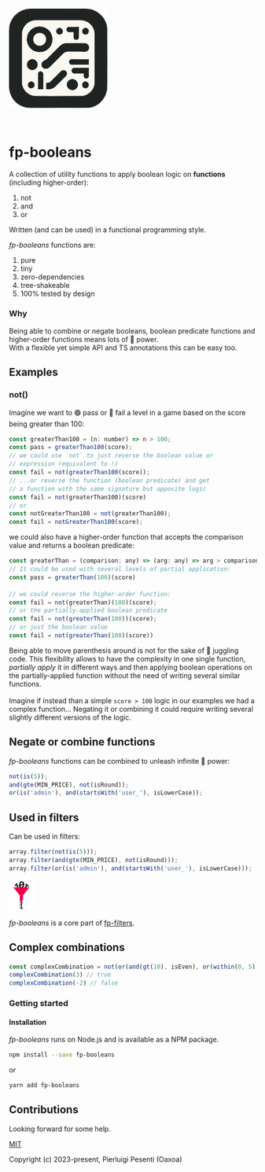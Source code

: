 <img src="./assets/logo.png" alt="" width="200" /><br>
<p><img src="https://github.com/oaxoa/fp-booleans/actions/workflows/build.yml/badge.svg" alt="" /></p>

# fp-booleans

A collection of utility functions to apply boolean logic on **functions** (including higher-order):

1. not
2. and
3. or

Written (and can be used) in a functional programming style.

_fp-booleans_ functions are:

1. pure
2. tiny
3. zero-dependencies
5. tree-shakeable
6. 100% tested by design

### Why

Being able to combine or negate booleans, boolean predicate functions and higher-order functions means lots of
💪 power.<br>
With a flexible yet simple API and TS annotations this can be easy too.

## Examples

### not()

Imagine we want to 🟢 pass or 🔴 fail a level in a game based on the score being greater than 100:

```js
const greaterThan100 = (n: number) => n > 100;
const pass = greaterThan100(score);
// we could use `not` to just reverse the boolean value or 
// expression (equivalent to !)
const fail = not(greaterThan100(score));
// ...or reverse the function (boolean predicate) and get 
// a function with the same signature but opposite logic
const fail = not(greaterThan100)(score)
// or
const notGreaterThan100 = not(greaterThan100);
const fail = notGreaterThan100(score);
```

we could also have a higher-order function that accepts the comparison value and returns a boolean predicate:

```js
const greaterThan = (comparison: any) => (arg: any) => arg > comparison;
// It could be used with several levels of partial application:
const pass = greaterThan(100)(score)

// we could reverse the higher-order function:
const fail = not(greaterThan)(100)(score);
// or the partially-applied boolean predicate
const fail = not(greaterThan(100))(score);
// or just the boolean value
const fail = not(greaterThan(100)(score))
```

Being able to move parenthesis around is not for the sake of 🤹 juggling code.
This flexibility allows to have the complexity in one single function, _partially apply_ it in different ways and
then
applying boolean operations on the partially-applied function without the need of writing several similar
functions.<br><br>
Imagine if instead than a simple `score > 100` logic in our examples we had a complex function&hellip; Negating it or
combining it could require writing several slightly different versions of the logic.

## Negate or combine functions

_fp-booleans_ functions can be combined to unleash infinite 🚀 power:

```js
not(is(5));
and(gte(MIN_PRICE), not(isRound));
or(is('admin'), and(startsWith('user_'), isLowerCase));
```

## Used in filters

Can be used in filters:

```js
array.filter(not(is(5)));
array.filter(and(gte(MIN_PRICE), not(isRound)));
array.filter(or(is('admin'), and(startsWith('user_'), isLowerCase)));
```

<img src="https://github.com/Oaxoa/fp-filters/raw/master/assets/logo.png" alt="" width="50" /> 

_fp-booleans_ is a core part of [fp-filters](https://github.com/Oaxoa/fp-booleans).

## Complex combinations

```js
const complexCombination = not(or(and(gt(10), isEven), or(within(0, 5), isEven)));
complexCombination(3) // true
complexCombination(-2) // false
```

### Getting started

#### Installation

_fp-booleans_ runs on Node.js and is available as a NPM package.

```bash
npm install --save fp-booleans
```

or

```bash
yarn add fp-booleans
```

## Contributions

Looking forward for some help.

[MIT](https://opensource.org/licenses/MIT)

Copyright (c) 2023-present, Pierluigi Pesenti (Oaxoa)